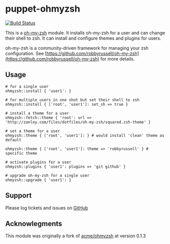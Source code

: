 # puppet-ohmyzsh
[![Build Status](https://travis-ci.org/zanloy/puppet-ohmyzsh.svg?branch=master)](https://travis-ci.org/zanloy/puppet-ohmyzsh)

This is a [oh-my-zsh](https://github.com/robbyrussell/oh-my-zsh) module. It
installs oh-my-zsh for a user and can change their shell to zsh. It can install
and configure themes and plugins for users.

oh-my-zsh is a community-driven framework for managing your zsh configuration.
See [https://github.com/robbyrussell/oh-my-zsh](https://github.com/robbyrussell/oh-my-zsh)
for more details.

## Usage

```
# for a single user
ohmyzsh::install { 'user1': }

# for multiple users in one shot but set their shell to zsh
ohmyzsh::install { ['root', 'user1']: set_sh => true }

# install a theme for a user
ohmyzsh::fetch::theme { 'root': url => 'http://zanloy.com/files/dotfiles/oh-my-zsh/squared.zsh-theme' }

# set a theme for a user
ohmyzsh::theme { ['root', 'user1']: } # would install 'clean' theme as default

ohmyzsh::theme { ['root', 'user1']: theme => 'robbyrussell' } # specific theme

# activate plugins for a user
ohmyzsh::plugins { 'user1': plugins => 'git github' }

# upgrade oh-my-zsh for a single user
ohmyzsh::upgrade { 'user1': }
```

Support
-------

Please log tickets and issues on [GitHub](https://github.com/zanloy/puppet-ohmyzsh)


Acknowlegments
--------------

This module was originally a fork of [acme/ohmyzsh](https://github.com/acme/puppet-acme-oh-my-zsh) at version 0.1.3
